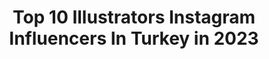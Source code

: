 ---
title: Top 10 Illustrators Instagram Influencers In Turkey in 2023
description: >-
  Find top illustrators Instagram influencers in Turkey in 2023. Most popular hashtags: #illustration #art #drawing.
platform: Instagram
hits: 61
text_top: Identify the top-rated Instagram accounts on inBeat.
text_bottom: inBeat has 61 Instagram influencers like this in Turkey for you to pitch.
profiles:
  - username: "merttugen"
    fullname: >-
      Mert Tugen
    bio: >-
      Illustrator
    location: "Turkey"
    followers: 28061
    engagement: 433
    commentsToLikes: 0.010368
    id: ck0vzlrby9q4x0i19uc4zx7p4
    verified: false
    hashtags: "#procreate, #illustration, #thebeatles, #19may"
  - username: "julizubkova"
    fullname: >-
      Визуал Инстаграм Турция
    bio: >-
      СДЕЛАЮ ПРОДАЮЩИЙ ВИЗУАЛ ЗА 1 ДЕНЬ ВИЗУАЛЬНЫЕ СТРАТЕГИИ ДЛЯ ЛИЧНОГО БРЕНДА ИЛИ БИЗНЕСА ИМИДЖБУК Живу в Турции Content maker Sketch illustrator Model
    location: "Turkey"
    followers: 2284
    engagement: 1861
    commentsToLikes: 0.255501
    id: ckf5qfo7c96pz0j23e0ml4emt
    verified: false
    hashtags: "#blgprt, #minimalisticstyle, #influencerdigital, #trendwatchers"
  - username: "huliaozdemir"
    fullname: >-
      hülya özdemir
    bio: >-
      illustrator and painter of watercolour portraits🎨 colour • harmony • sensibility
    location: "Turkey"
    followers: 60905
    engagement: 605
    commentsToLikes: 0.014724
    id: ck0vz85i57sks0i19fotqqsdp
    verified: false
    hashtags: "#instagood, #creative, #art, #illustration"
  - username: "azadeh.prk"
    fullname: >-
      
    bio: >-
      fashion designer,fashion illustrator Cofounder @alfazzo Contact me via email 📍turkey,istanbul
    location: "Turkey"
    followers: 18176
    engagement: 491
    commentsToLikes: 0.036134
    id: ckapb7s6yyw960i78ohjzrp44
    verified: false
    hashtags: "#last, #my"
  - username: "mustafasoydan"
    fullname: >-
      MXS - Mustafa Soydan
    bio: >-
      Fashion Illustrator & Creative Consultant info@mustafasoydan.com
    location: "Turkey"
    followers: 35939
    engagement: 152
    commentsToLikes: 0.031178
    id: ck8syumgam2j90j781cfz9pc4
    verified: false
    hashtags: "#horoscope, #ipadpro, #madewithipadpro, #illustration"
  - username: "enversarac"
    fullname: >-
      Enver Saraç 🦀
    bio: >-
      Fashion Designer & Illustrator The Netherlands, Rotterdam DM for business inquiries Reklam ve işbirliği için DM
    location: "Turkey"
    followers: 40520
    engagement: 611
    commentsToLikes: 0.084328
    id: ckap0p6rvr9ps0i78zh6xgk8i
    verified: false
    hashtags: "#turkish, #sketch, #beauty, #couture"
  - username: "crystal_arts_"
    fullname: >-
      Ş • M u t l u
    bio: >-
      Illustrator, Designer & Art Teacher ~ COMMISSIONS OPEN ~
    location: "Turkey"
    followers: 144694
    engagement: 506
    commentsToLikes: 0.033478
    id: ck8t7htzpguum0j78o75bwg8a
    verified: false
    hashtags: "#wip"
  - username: "ayseinanillustration"
    fullname: >-
      Ayşe İnan Illustration
    bio: >-
      Children’s book illustrator Röportaj ~
    location: "Turkey"
    followers: 6890
    engagement: 995
    commentsToLikes: 0.074729
    id: ck14h43u58gbe0i19v4d0ze54
    verified: false
    hashtags: "#eskizler, #illustrator, #sketch, #girl"
  - username: "gamzetavukcuoglu"
    fullname: >-
      Gamze Tavukçuoğlu
    bio: >-
      🖤illustratör,RoyalTalens Türkiye SanatElçisi Kurumsal İllüstrasyonProjeleri Art/Craft ▪️DolmabahçeSarayı ▪️İstanbulOyuncakMüzesi ▪️BeylerbeyiSarayı
    location: "Turkey"
    followers: 21329
    engagement: 237
    commentsToLikes: 0.062315
    id: ckap9qpc4t9m50i78compnsg7
    verified: false
    hashtags: "#art, #cottage, #pattern, #countrylife"
  - username: "buraksenturk"
    fullname: >-
      Burak Şentürk
    bio: >-
      Artist / illustrator bsenturk@gmail.com
    location: "Turkey"
    followers: 13892
    engagement: 877
    commentsToLikes: 0.182959
    id: ckap70ltui5g00i785miw5ev1
    verified: false
    hashtags: "#illustration, #graphicnovel, #storytelling, #repost"
---